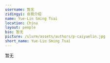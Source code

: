 ```yaml
---
username: 暂无
zidingyi: 自我介绍
name: Yue-Lin Sming Tsai
location: China
layout: people
bio: 暂无
picture: /slurm/assets/authors/p-caiyuelin.jpg
short_name: Yue-Lin Sming Tsai
---
```


暂无
